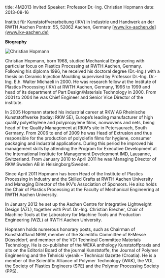title: 4M2013 Invited Speaker: Professor Dr.-Ing. Christian Hopmann
date: 2013-08-16 

Institut für Kunststoffverarbeitung (IKV) 
in Industrie und Handwerk an der RWTH Aachen 
Pontstr. 55, 52062 Aachen, Germany
[www.ikv-aachen.de](www.ikv-aachen.de)
<!--break-->
**Biography**

![Christian Hopmann]("/4m-association/images/profile_hopmann.jpg)

Christian Hopmann, born 1968, studied Mechanical Engineering with particular focus on Plastics Processing at RWTH Aachen, Germany. Following his diploma 1996, he received his doctoral  degree (Dr.-Ing.) with a thesis on Ceramic Injection Moulding supervised by Professor Dr.-Ing. Dr.-Ing. E.h. Walter Michaeli in 2000. He was research fellow at the Institute of Plastics Processing (IKV) at RWTH Aachen, Germany, 1996 to 1999 and head of its department of Part Design/Materials Technology in 2000. From 2001 to 2004 he was Chief Engineer and Senior Vice Director of the institute.

In 2005 Hopmann started his industrial career at RKW AG Rheinische Kunststoffwerke (today: RKW SE), Europe’s leading manufacturer of high quality polyethylene and polypropylene films, nonwovens and nets, being head of the Quality Management at RKW’s site in Petersaurach, South Germany. From 2006 to end of 2009 he was Head of Extrusion and thus responsible for the production of polyolefin films for hygiene, consumer packaging and industrial applications. During this period he improved his management skills by attending the Program for Executive Development at the International Institute for Management Development IMD, Lausanne, Switzerland. From January 2010 to April 2011 he was Managing Director of RKW Sweden AB in Helsingborg/Sweden. 

Since April 2011 Hopmann has been Head of the Institute of Plastics Processing in Industry and the Skilled Crafts at RWTH Aachen University and Managing Director of the IKV’s Association of Sponsors. He also holds the Chair of Plastics Processing at the Faculty of Mechanical Engineering at RWTH Aachen University.

In January 2012 he set up the Aachen Centre for Integrative Lightweight Design (AZL), together with Prof. Dr.-Ing. Christian Brecher, Chair of Machine Tools at the Laboratory for Machine Tools and Production Engineering (WZL) at RWTH Aachen University.

Hopmann holds numerous honorary posts, such as Chairman of Kunststoffland NRW, member of the Scientific Committee of K-Messe Düsseldorf, and member of the VDI Technical Committee Materials Technology. He is co-publisher of the WEKA anthology Kunststoffpraxis and sits on the Editorial Board of the journal Kunststoffe, the Journal of Polymer Engineering and the Tehnicki vjesnik – Technical Gazette (Croatia). He is a member of the Scientific Alliance of Polymer Technology (WAK), the VDI, the Society of Plastics Engineers (SPE) and the Polymer Processing Society (PPS).